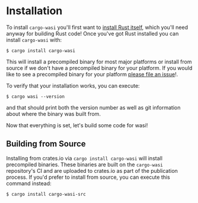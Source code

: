 # Installation

To install `cargo-wasi` you'll first want to [install Rust
itself](https://www.rust-lang.org/tools/install), which you'll need anyway for
building Rust code! Once you've got Rust installed you can install `cargo-wasi`
with:

```
$ cargo install cargo-wasi
```

This will install a precompiled binary for most major platforms or install from
source if we don't have a precompiled binary for your platform. If you would
like to see a precompiled binary for your platform [please file an
issue](https://github.com/bytecodealliance/cargo-wasi/issues/new)!.

To verify that your installation works, you can execute:

```
$ cargo wasi --version
```

and that should print both the version number as well as git information about
where the binary was built from.

Now that everything is set, let's build some code for wasi!

## Building from Source

Installing from crates.io via `cargo install cargo-wasi` will install
precompiled binaries. These binaries are built on the `cargo-wasi` repository's
CI and are uploaded to crates.io as part of the publication process. If you'd
prefer to install from source, you can execute this command instead:

```
$ cargo install cargo-wasi-src
```
